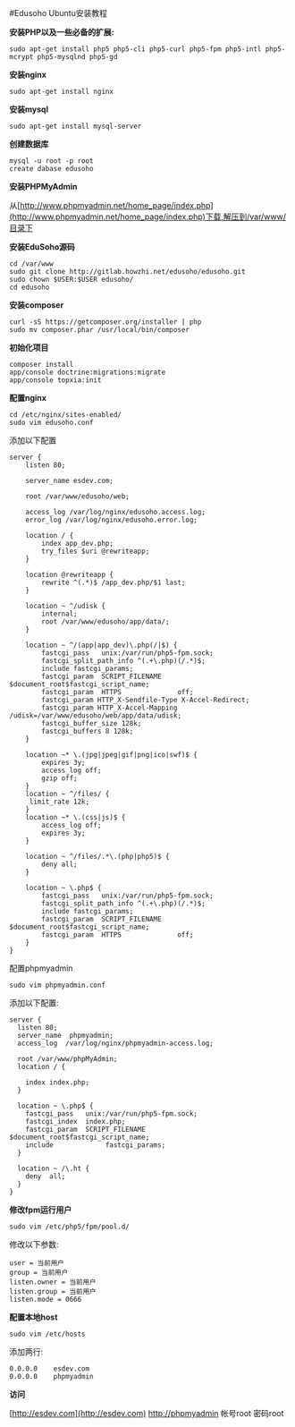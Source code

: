 #Edusoho Ubuntu安装教程

**安装PHP以及一些必备的扩展:**

    sudo apt-get install php5 php5-cli php5-curl php5-fpm php5-intl php5-mcrypt php5-mysqlnd php5-gd

**安装nginx**

    sudo apt-get install nginx

**安装mysql**

    sudo apt-get install mysql-server

**创建数据库**

    mysql -u root -p root
    create dabase edusoho

**安装PHPMyAdmin**

从[http://www.phpmyadmin.net/home_page/index.php](http://www.phpmyadmin.net/home_page/index.php)下载,解压到/var/www/目录下

**安装EduSoho源码**

    cd /var/www
    sudo git clone http://gitlab.howzhi.net/edusoho/edusoho.git
    sudo chown $USER:$USER edusoho/
    cd edusoho

**安装composer**

    curl -sS https://getcomposer.org/installer | php
    sudo mv composer.phar /usr/local/bin/composer

**初始化项目**

    composer install
    app/console doctrine:migrations:migrate
    app/console topxia:init

**配置nginx**

    cd /etc/nginx/sites-enabled/
    sudo vim edusoho.conf

添加以下配置

    server {
        listen 80;

        server_name esdev.com;

        root /var/www/edusoho/web;

        access_log /var/log/nginx/edusoho.access.log;
        error_log /var/log/nginx/edusoho.error.log;
        
        location / {
            index app_dev.php;
            try_files $uri @rewriteapp;
        }

        location @rewriteapp {
            rewrite ^(.*)$ /app_dev.php/$1 last;
        }

        location ~ ^/udisk {
            internal;
            root /var/www/edusoho/app/data/;
        }

        location ~ ^/(app|app_dev)\.php(/|$) {
            fastcgi_pass   unix:/var/run/php5-fpm.sock;
            fastcgi_split_path_info ^(.+\.php)(/.*)$;
            include fastcgi_params;
            fastcgi_param  SCRIPT_FILENAME    $document_root$fastcgi_script_name;
            fastcgi_param  HTTPS              off;
            fastcgi_param HTTP_X-Sendfile-Type X-Accel-Redirect;
            fastcgi_param HTTP_X-Accel-Mapping /udisk=/var/www/edusoho/web/app/data/udisk;
            fastcgi_buffer_size 128k;
            fastcgi_buffers 8 128k;
        }

        location ~* \.(jpg|jpeg|gif|png|ico|swf)$ {
            expires 3y;
            access_log off;
            gzip off;
        }
        location ~ ^/files/ {
         limit_rate 12k;
        }
        location ~* \.(css|js)$ {
            access_log off;
            expires 3y;
        }

        location ~ ^/files/.*\.(php|php5)$ {
            deny all;
        }

        location ~ \.php$ {
            fastcgi_pass   unix:/var/run/php5-fpm.sock;
            fastcgi_split_path_info ^(.+\.php)(/.*)$;
            include fastcgi_params;
            fastcgi_param  SCRIPT_FILENAME    $document_root$fastcgi_script_name;
            fastcgi_param  HTTPS              off;
        }
    }

配置phpmyadmin
    
    sudo vim phpmyadmin.conf

添加以下配置:

    server {
      listen 80;
      server_name  phpmyadmin;
      access_log  /var/log/nginx/phpmyadmin-access.log;

      root /var/www/phpMyAdmin;
      location / {

        index index.php;
      }

      location ~ \.php$ {
        fastcgi_pass   unix:/var/run/php5-fpm.sock;
        fastcgi_index  index.php;
        fastcgi_param  SCRIPT_FILENAME  $document_root$fastcgi_script_name;
        include             fastcgi_params;
      }

      location ~ /\.ht {
        deny  all;
      }
    }


**修改fpm运行用户**

    sudo vim /etc/php5/fpm/pool.d/

修改以下参数:

    user = 当前用户
    group = 当前用户
    listen.owner = 当前用户
    listen.group = 当前用户
    listen.mode = 0666


**配置本地host**
    
    sudo vim /etc/hosts

添加两行:

    0.0.0.0    esdev.com
    0.0.0.0    phpmyadmin

**访问**

[http://esdev.com](http://esdev.com)
[http://phpmyadmin](http://phpmyadmin) 帐号root 密码root
